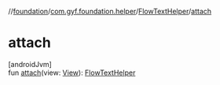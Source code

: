 //[foundation](../../../index.md)/[com.gyf.foundation.helper](../index.md)/[FlowTextHelper](index.md)/[attach](attach.md)

# attach

[androidJvm]\
fun [attach](attach.md)(view: [View](https://developer.android.com/reference/kotlin/android/view/View.html)): [FlowTextHelper](index.md)